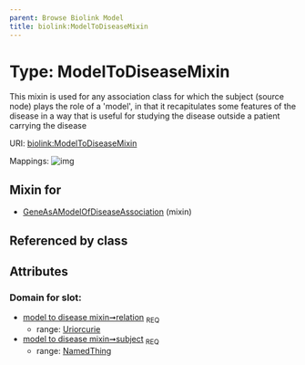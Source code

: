 ```yaml
---
parent: Browse Biolink Model
title: biolink:ModelToDiseaseMixin
---
```


# Type: ModelToDiseaseMixin


This mixin is used for any association class for which the subject (source node) plays the role of a 'model', in that it recapitulates some features of the disease in a way that is useful for studying the disease outside a patient carrying the disease

URI: [biolink:ModelToDiseaseMixin](https://w3id.org/biolink/vocab/ModelToDiseaseMixin)

Mappings:
![img](http://yuml.me/diagram/nofunky;dir:TB/class/\[GeneAsAModelOfDiseaseAssociation]uses%20-.->\[ModelToDiseaseMixin])

## Mixin for

 * [GeneAsAModelOfDiseaseAssociation](GeneAsAModelOfDiseaseAssociation.md) (mixin) 

## Referenced by class


## Attributes


### Domain for slot:

 * [model to disease mixin➞relation](model_to_disease_mixin_relation.md)  <sub>REQ</sub>
    * range: [Uriorcurie](types/Uriorcurie.md)
 * [model to disease mixin➞subject](model_to_disease_mixin_subject.md)  <sub>REQ</sub>
    * range: [NamedThing](NamedThing.md)
